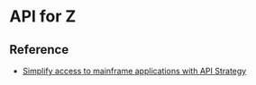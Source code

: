 # API for Z

## Reference

- [Simplify access to mainframe applications with API Strategy](https://www.ibm.com/downloads/cas/EX4O1LJY)